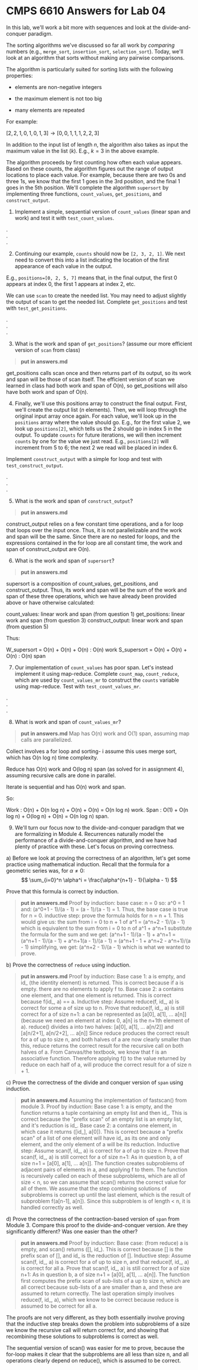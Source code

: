 # CMPS 6610  Answers for Lab 04

In this lab, we'll work a bit more with sequences and look at the
divide-and-conquer paradigm.

The sorting algorithms we've discussed so far all work by *comparing* numbers (e.g., `merge_sort`, `insertion_sort`, `selection_sort`). Today, we'll look at an algorithm that sorts without making any pairwise comparisons.

The algorithm is particularly suited for sorting lists with the
following properties:

- elements are non-negative integers

- the maximum element is not too big

- many elements are repeated

For example:

$[2,2,1,0,1,0,1,3] \rightarrow [0,0,1,1,1,2,2,3]$

In addition to the input list of length $n$, the algorithm also takes as input the maximum value in the list ($k$). E.g., $k=3$ in the above example.

The algorithm proceeds by first counting how often each value appears. Based on these counts, the algorithm figures out the range of output locations to place each value. For example, because there are two 0s and three 1s, we know that the first 1 goes in the 3rd position, and the final 1 goes in the 5th position. We'll complete the algorithm `supersort` by implementing three functions, `count_values`, `get_positions`, and `construct_output`.



1. Implement a simple, sequential version of `count_values` (linear span and work) and test it with `test_count_values`.

.  
.  
.  

2. Continuing our example, `counts` should now be `[2, 3, 2, 1]`. We next need to convert this into a list indicating the location of the first appearance of each value in the output.

E.g., `positions=[0, 2, 5, 7]` means that, in the final output, the first 0 appears at index 0, the first 1 appears at index 2, etc.

We can use `scan` to create the needed list. You may need to adjust slightly the output of scan to get the needed list. Complete `get_positions` and test with `test_get_positions`.

.  
.  
. 


3. What is the work and span of `get_positions`? (assume our more efficient version of `scan` from class)

> **put in answers.md**

get_positions calls scan once and then returns part of its output, so its work and span will be those of scan itself. The efficient version of scan we learned in class had both work and span of O(n), so get_positions will also have both work and span of O(n).


4. Finally, we'll use this positions array to construct the final output. First, we'll create the output list ($n$ elements). Then, we will loop through the original input array once again. For each value, we'll look up in the `positions` array where the value should go. E.g., for the first value 2, we look up `positions[2]`, which tells us the 2 should go in index 5 in the output. To update `counts` for future iterations, we will then increment `counts` by one for the value we just read. E.g., `positions[2]` will increment from 5 to 6; the next 2 we read will be placed in index 6.

Implement `construct_output` with a simple for loop and test with `test_construct_output`.

.  
.  
. 


5. What is the work and span of `construct_output`?

> **put in answers.md**

construct_output relies on a few constant time operations, and a for loop that loops over the input once. Thus, it is not parallelizable and the work and span will be the same. Since there are no nested for loops, and the expressions contained in the for loop are all constant time, the work and span of construct_output are O(n).


6. What is the work and span of `supersort`?

> **put in answers.md**

supersort is a composition of count_values, get_positions, and construct_output. Thus, its work and span will be the sum of the work and span of these three operations, which we have already been provided above or have otherwise calculated:

count_values: linear work and span (from question 1)
get_positions: linear work and span (from question 3)
construct_output: linear work and span (from question 5)

Thus:

W_supersort = O(n) + O(n) + O(n) : O(n) work
S_supersort = O(n) + O(n) + O(n) : O(n) span


7. Our implementation of `count_values` has poor span. Let's instead implement it using map-reduce. Complete `count_map`, `count_reduce`, which are used by `count_values_mr` to construct the `counts` variable using map-reduce. Test with `test_count_values_mr`.

.  
.  
. 


8. What is work and span of `count_values_mr`?

> **put in answers.md**
Map has O(n) work and O(1) span, assuming map calls are parallelized.

Collect involves a for loop and sorting- i assume this uses merge sort, which has O(n log n) time complexity.

Reduce has O(n) work and O(log n) span (as solved for in assignment 4), assuming recursive calls are done in parallel.

Iterate is sequential and has O(n) work and span.

So:

Work : O(n) + O(n log n) + O(n) + O(n) = O(n log n) work.
Span : O(1) + O(n log n) + O(log n) + O(n) = O(n log n) span.

9. We'll turn our focus now to the divide-and-conquer paradigm that we
   are formalizing in Module 4. Recurrences naturally model the
   performance of a divide-and-conquer algorithm, and we have had
   plenty of practice with these. Let's focus on proving correctness.
   
   
a) Before we look at proving the correctness of an algorithm, let's
   get some practice using mathematical induction. Recall that the
   formula for a geometric series was, for $\alpha \neq 0$:
   $$ \sum_{i=0}^n \alpha^i = \frac{\alpha^{n+1} - 1}{\alpha - 1} $$
   
   Prove that this formula is correct by induction.

> **put in answers.md**
Proof by induction:
base case:
n = 0
so:
a^0 = 1
and:
(a^0+1 - 1)/(a - 1) = (a - 1)/(a - 1) = 1.
Thus, the base case is true for n = 0.
inductive step:
prove the formula holds for n = n + 1.
This would give us:
the sum from i = 0 to n + 1 of a^1 = (a^n+2 - 1)/(a - 1)
which is equivalent to the sum from i = 0 to n of a^1 + a^n+1
substitute the formula for the sum and we get:
(a^n+1 - 1)/(a - 1) + a^n+1 = (a^n+1 - 1)/(a - 1) + a^n+1(a - 1)/(a - 1) 
= (a^n+1 - 1 + a^n+2 - a^n+1)/(a - 1)
simplifying, we get:
(a^n+2 - 1)/(a - 1)
which is what we wanted to prove.

b) Prove the correctness of `reduce` using induction.
	   

> **put in answers.md**
Proof by induction:
Base case 1:
a is empty, and id_ (the identity element) is returned. This is correct because if a is empty. there are no elements to apply f to.
Base case 2:
a contains one element, and that one element is returned. This is correct because f(id_, a) == a.
Inductive step:
Assume reduce(f, id_, a) is correct for some a of size up to n.
Prove that reduce(f, id_, a) is still correct for a of size n+1:
a can be represented as [a[0], a[1], ... a[n]] (because we need an element at index 0, a[n] is the n+1th element of a).
reduce() divides a into two halves:
[a[0], a[1], ... a[n/2]] and [a[n/2+1], a[n/2+2], ... a[n]]
Since reduce produces the correct result for a of up to size n, and both halves of a are now clearly smaller than this, reduce returns the correct result for the recursive call on both halves of a.
From Canvas/the textbook, we know that f is an associative function. Therefore applying f() to the value returned by reduce on each half of a, will produce the correct result for a of size n + 1.

c) Prove the correctness of the divide and conquer version of `span` using induction. 


> **put in answers.md**
Assuming the implementation of fastscan() from module 3.
Proof by induction:
Base case 1:
a is empty, and the function returns a tuple containing an empty list and then id_. This is correct because the "prefix scan" of an empty list is an empty list, and it's reduction is id_.
Base case 2:
a contains one element, in which case it returns ([id_], a[0]). This is correct because a "prefix scan" of a list of one element will have id_ as its one and only element, and the only element of a will be its reduction.
Inductive step:
Assume scan(f, id_, a) is correct for a of up to size n. 
Prove that scan(f, id_, a) is still correct for a of size n+1:
As in question b, a of size n+1 = [a[0], a[1], ... a[n]].
The function creates subproblems of adjacent pairs of elements in a, and applying f to them.
The function is recursively called on each of these subproblems, which are all of size < n, so we can assume that scan() returns the correct value for all of them. 
We assume that the step combining solutions of subproblems is correct up until the last element, which is the result of subproblem f(a[n-1], a[n]). Since this subproblem is of length < n, it is handled correctly as well. 

d) Prove the correctness of the contraction-based version of `span`
from Module 3. Compare this proof to the divide-and-conquer
version. Are they significantly different? Was one easier than the
other?

> **put in answers.md**
Proof by induction:
Base case:
(from reduce)
a is empty, and scan() returns ([], id_).
This is correct because [] is the prefix scan of [], and id_ is the reduction of [].
Inductive step:
Assume scan(f, id_, a) is correct for a of up to size n, and that reduce(f, id_, a) is correct for all a.
Prove that scan(f, id_, a) is still correct for a of size n+1:
As in question b, a of size n+1 = [a[0], a[1], ... a[n]].
The function first computes the prefix scan of sub-lists of a up to size n, which are all correct because sub-lists of a are smaller than a, and these are assumed to return correctly. 
The last operation simply involves reduce(f, id_, a), which we know to be correct because reduce is assumed to be correct for all a.

The proofs are not very different, as they both essentially involve proving that the inductive step breaks down the problem into subproblems of a size we know the recursive call will return correct for, and showing that recombining these solutions to subproblems is correct as well.

The sequential version of scan() was easier for me to prove, because the for-loop makes it clear that the subproblems are all less than size n, and all operations clearly depend on reduce(), which is assumed to be correct.